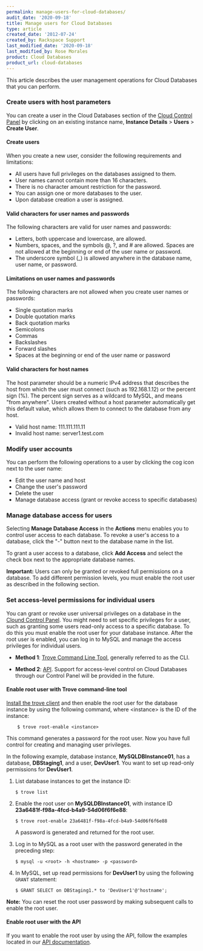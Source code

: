 ```yaml
---
permalink: manage-users-for-cloud-databases/
audit_date: '2020-09-18'
title: Manage users for Cloud Databases
type: article
created_date: '2012-07-24'
created_by: Rackspace Support
last_modified_date: '2020-09-18'
last_modified_by: Rose Morales 
product: Cloud Databases
product_url: cloud-databases
---
```


This article describes the user management operations for Cloud Databases that
you can perform.

### Create users with host parameters

You can create a user in the Cloud Databases section of the [Cloud Control
Panel](https://login.rackspace.com/) by clicking on an existing instance name,
**Instance Details** > **Users** > **Create User**.  

#### Create users

When you create a new user, consider the following requirements and limitations:

- All users have full privileges on the databases assigned to them.
- User names cannot contain more than 16 characters.
- There is no character amount restriction for the password.
- You can assign one or more databases to the user.
- Upon database creation a user is assigned.  

#### Valid characters for user names and passwords

The following characters are valid for user names and passwords:

- Letters, both uppercase and lowercase, are allowed.
- Numbers, spaces, and the symbols @, ?,  and \# are allowed. Spaces are not
    allowed at the beginning or end of the user name or password.
- The underscore symbol (\_) is allowed anywhere in the database name, user
    name, or password.  

#### Limitations on user names and passwords

The following characters are not allowed when you create user names or
passwords:

- Single quotation marks
- Double quotation marks
- Back quotation marks
- Semicolons
- Commas
- Backslashes
- Forward slashes
- Spaces at the beginning or end of the user name or password  

#### Valid characters for host names

The host parameter should be a numeric IPv4 address that describes the host from
which the user must connect (such as 192.168.1.12) or the percent sign (%). The
percent sign serves as a wildcard to MySQL, and means "from anywhere". Users
created without a host parameter automatically get this default value, which
allows them to connect to the database from any host.

- Valid host name: 111.111.111.11
- Invalid host name: server1.test.com  

### Modify user accounts

You can perform the following operations to a user by clicking the cog icon next
to the user name:

- Edit the user name and host
- Change the user's password
- Delete the user
- Manage database access (grant or revoke access to specific databases)

### Manage database access for users

Selecting **Manage Database Access** in the **Actions** menu enables you to
control user access to each database. To revoke a user's access to a database,
click the "-" button next to the database name in the list.

To grant a user access to a database, click **Add Access** and select the check
box next to the appropriate database names.

**Important:** Users can only be granted or revoked full permissions on a
database. To add different permission levels, you must enable the root user as
described in the following section.

### Set access-level permissions for individual users

You can grant or revoke user universal privileges on a database in the
[Clound Control Panel](https://login.rackspace.com). You might need to set specific privileges for a user, such as granting
some users read-only access to a specific database. To do this you must enable
the root user for your database instance. After the root user is enabled, you
can log in to MySQL and manage the access privileges for individual users.

- **Method 1**: [Trove Command Line
  Tool](https://developer.rackspace.com/docs/cloud-databases/v1/getting-started/send-request-ovw/#using-the-trove-client),
  generally referred to as the CLI.

- **Method 2**:
  [API](https://docs.rackspace.com/docs/cloud-databases/v1/api-reference/database-instances/#enable-root-user).
  Support for access-level control on Cloud Databases through our Control Panel
  will be provided in the future.

#### Enable root user with Trove command-line tool

[Install the trove client](https://developer.rackspace.com/docs/cloud-databases/v1/getting-started/send-request-ovw/#install-the-trove-client)
and then enable the root user for the database instance by using the following command,
where &lt;instance&gt; is the ID of the instance:

        $ trove root-enable <instance>

This command generates a password for the root user. Now you have full control
for creating and managing user privileges.

In the following example, database instance, **MySQLDBInstance01**, has a database, **DBStaging1**, and
a user, **DevUser1**. You want to set up read-only permissions for **DevUser1**.

1. List database instances to get the instance ID:

       $ trove list

2. Enable the root user on **MySQLDBInstance01**, with instance ID
**23a6481f-f98a-4fcd-b4a9-54d06f6f6e88**:

       $ trove root-enable 23a6481f-f98a-4fcd-b4a9-54d06f6f6e88

   A password is generated and returned for the root user.

3. Log in to MySQL as a root user with the password generated in the
preceding step:

       $ mysql -u <root> -h <hostname> -p <password>

4. In MySQL, set up read permissions for **DevUser1** by using the following `GRANT`
statement:

       $ GRANT SELECT on DBStaging1.* to 'DevUser1'@'hostname';

**Note:**  You can reset the root user password by making subsequent calls to
enable the root user.

#### Enable root user with the API

If you want to enable the root user by using the API, follow the examples located in our
[API
documentation](https://docs.rackspace.com/docs/cloud-databases/v1/api-reference/database-instances/#enable-root-user).

